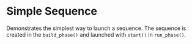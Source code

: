 Simple Sequence
===============

Demonstrates the simplest way to launch a sequence.  The sequence is
created in the `build_phase()` and launched with `start()` in
`run_phase()`.